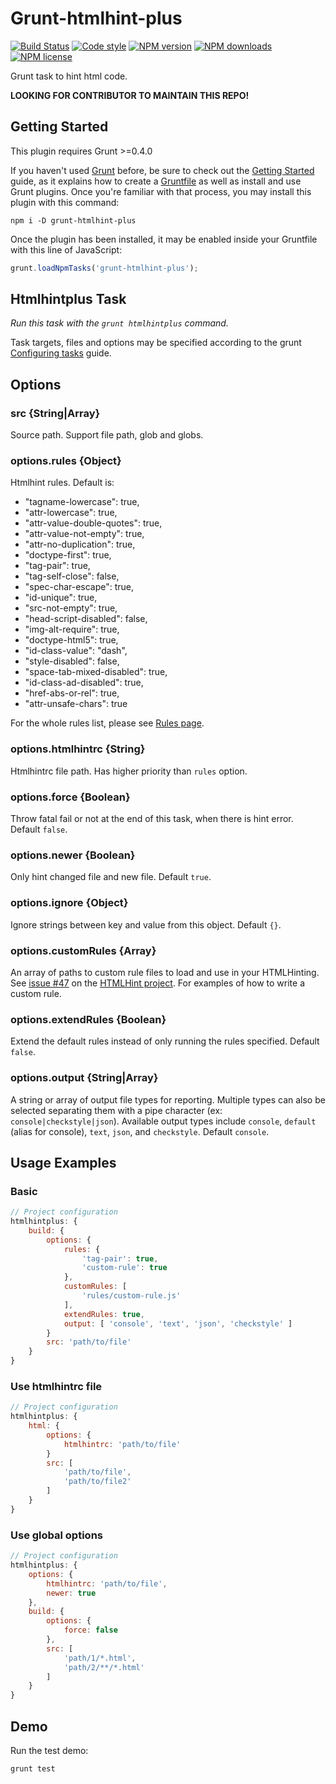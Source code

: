 # Grunt-htmlhint-plus

[![Build Status][ci-img]][ci-url]
[![Code style][lint-img]][lint-url]
[![NPM version][npm-ver-img]][npm-url]
[![NPM downloads][npm-dl-img]][npm-url]
[![NPM license][npm-lc-img]][npm-url]

Grunt task to hint html code.

__LOOKING FOR CONTRIBUTOR TO MAINTAIN THIS REPO!__

## Getting Started

This plugin requires Grunt >=0.4.0

If you haven't used [Grunt](http://gruntjs.com/) before, be sure to check out the [Getting Started](http://gruntjs.com/getting-started) guide, as it explains how to create a [Gruntfile](http://gruntjs.com/sample-gruntfile) as well as install and use Grunt plugins. Once you're familiar with that process, you may install this plugin with this command:

```shell
npm i -D grunt-htmlhint-plus
```

Once the plugin has been installed, it may be enabled inside your Gruntfile with this line of JavaScript:

```js
grunt.loadNpmTasks('grunt-htmlhint-plus');
```

## Htmlhintplus Task

_Run this task with the `grunt htmlhintplus` command._

Task targets, files and options may be specified according to the grunt [Configuring tasks](http://gruntjs.com/configuring-tasks) guide.

## Options

### src {String|Array}

Source path. Support file path, glob and globs.

### options.rules {Object}

Htmlhint rules. Default is:

- "tagname-lowercase": true,
- "attr-lowercase": true,
- "attr-value-double-quotes": true,
- "attr-value-not-empty": true,
- "attr-no-duplication": true,
- "doctype-first": true,
- "tag-pair": true,
- "tag-self-close": false,
- "spec-char-escape": true,
- "id-unique": true,
- "src-not-empty": true,
- "head-script-disabled": false,
- "img-alt-require": true,
- "doctype-html5": true,
- "id-class-value": "dash",
- "style-disabled": false,
- "space-tab-mixed-disabled": true,
- "id-class-ad-disabled": true,
- "href-abs-or-rel": true,
- "attr-unsafe-chars": true

For the whole rules list, please see [Rules page](https://github.com/yaniswang/HTMLHint/wiki/Rules).

### options.htmlhintrc {String}

Htmlhintrc file path. Has higher priority than `rules` option.

### options.force {Boolean}

Throw fatal fail or not at the end of this task, when there is hint error. Default `false`.

### options.newer {Boolean}

Only hint changed file and new file. Default `true`.

### options.ignore {Object}

Ignore strings between key and value from this object. Default `{}`.

### options.customRules {Array}

An array of paths to custom rule files to load and use in your HTMLHinting. See [issue #47](https://github.com/yaniswang/HTMLHint/issues/47) on the [HTMLHint project](https://github.com/yaniswang/HTMLHint). For examples of how to write a custom rule.

### options.extendRules {Boolean}

Extend the default rules instead of only running the rules specified. Default `false`.

### options.output {String|Array}

A string or array of output file types for reporting. Multiple types can also be selected separating them with a pipe character (ex: `console|checkstyle|json`). Available output types include `console`, `default` (alias for console), `text`, `json`, and `checkstyle`. Default `console`.

## Usage Examples

### Basic

```js
// Project configuration
htmlhintplus: {
	build: {
		options: {
			rules: {
				'tag-pair': true,
				'custom-rule': true
			},
			customRules: [
				'rules/custom-rule.js'
			],
			extendRules: true,
			output: [ 'console', 'text', 'json', 'checkstyle' ]
		}
		src: 'path/to/file'
	}
}
```

### Use htmlhintrc file

```js
// Project configuration
htmlhintplus: {
	html: {
		options: {
			htmlhintrc: 'path/to/file'
		}
		src: [
			'path/to/file',
			'path/to/file2'
		]
	}
}
```

### Use global options

```js
// Project configuration
htmlhintplus: {
	options: {
		htmlhintrc: 'path/to/file',
		newer: true
	},
	build: {
		options: {
			force: false
		},
		src: [
			'path/1/*.html',
			'path/2/**/*.html'
		]
	}
}
```

## Demo

Run the test demo:

```shell
grunt test
```

[ci-img]:https://img.shields.io/travis/poppinlp/grunt-htmlhint-plus.svg?style=flat-square
[ci-url]:https://travis-ci.org/poppinlp/grunt-htmlhint-plus

[lint-img]:https://img.shields.io/badge/code%20style-handsome-brightgreen.svg?style=flat-square
[lint-url]:https://github.com/poppinlp/eslint-config-handsome

[npm-ver-img]:https://img.shields.io/npm/v/grunt-htmlhint-plus.svg?style=flat-square
[npm-dl-img]:https://img.shields.io/npm/dm/grunt-htmlhint-plus.svg?style=flat-square

[npm-lc-img]:https://img.shields.io/npm/l/grunt-htmlhint-plus.svg?style=flat-square
[npm-url]:https://www.npmjs.com/package/grunt-htmlhint-plus
